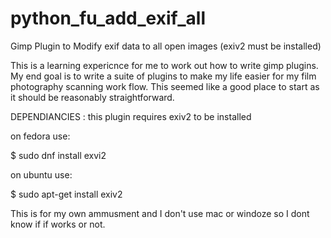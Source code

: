 # python_fu_add_exif_all
Gimp Plugin to Modify exif data to all open images (exiv2 must be installed)


This is a learning expericnce for me to work out how to write gimp plugins. My end goal is to write a suite of plugins to make my life easier for my film photography scanning work flow. This seemed like a good place to start as it should be reasonably straightforward. 


DEPENDIANCIES : this plugin requires exiv2 to be installed 


on fedora use:

$ sudo dnf install exvi2


on ubuntu use:

$ sudo apt-get install exiv2



This is for my own ammusment and I don't use mac or windoze so I dont know if if works or not. 
